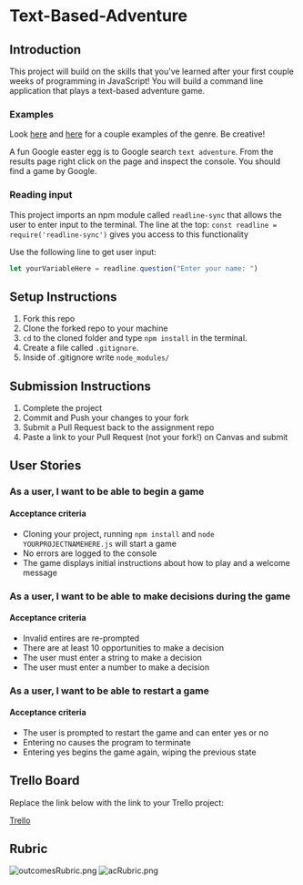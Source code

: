 # Text-Based-Adventure

## Introduction

This project will build on the skills that you've learned after your first couple weeks of programming in JavaScript! You will build a command line application that plays a text-based adventure game.

### Examples

Look [here](https://classicreload.com/zork-i.html) and [here](http://www.bbc.co.uk/programmes/articles/1g84m0sXpnNCv84GpN2PLZG/the-hitchhikers-guide-to-the-galaxy-game-30th-anniversary-edition) for a couple examples of the genre.  Be creative!

A fun Google easter egg is to Google search `text adventure`. From the results page right click on the page and inspect the console. You should find a game by Google. 

### Reading input

This project imports an npm module called `readline-sync` that allows the user to enter input to the terminal. The line at the top: `const readline = require('readline-sync')` gives you access to this functionality

Use the following line to get user input:

```js
let yourVariableHere = readline.question("Enter your name: ")
```


## Setup Instructions

1. Fork this repo
1. Clone the forked repo to your machine
1. `cd` to the cloned folder and type `npm install` in the terminal.
1. Create a file called `.gitignore`.
1. Inside of .gitignore write `node_modules/`

## Submission Instructions

1. Complete the project
1. Commit and Push your changes to your fork
1. Submit a Pull Request back to the assignment repo
1. Paste a link to your Pull Request (not your fork!) on Canvas and submit


## User Stories

### As a user, I want to be able to begin a game

#### Acceptance criteria

- Cloning your project, running `npm install` and `node YOURPROJECTNAMEHERE.js` will start a game
- No errors are logged to the console
- The game displays initial instructions about how to play and a welcome message

### As a user, I want to be able to make decisions during the game

#### Acceptance criteria

- Invalid entires are re-prompted
- There are at least 10 opportunities to make a decision
- The user must enter a string to make a decision
- The user must enter a number to make a decision

### As a user, I want to be able to restart a game

#### Acceptance criteria

- The user is prompted to restart the game and can enter yes or no
- Entering no causes the program to terminate
- Entering yes begins the game again, wiping the previous state

## Trello Board

Replace the link below with the link to your Trello project:

[Trello](https://trello.com/b/20M5uFQG/tic-tac-toe)


## Rubric

![outcomesRubric.png](./outcomesRubric.png)
![acRubric.png](./acRubric.png)
